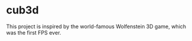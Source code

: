 # cub3d
This project is inspired by the world-famous Wolfenstein 3D game, which was the first FPS ever.
